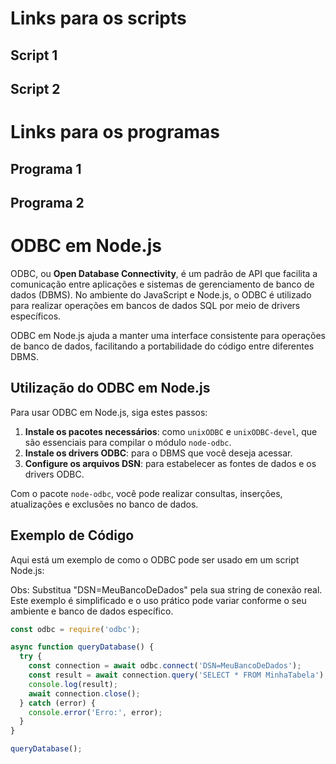 # Links para os scripts
## Script 1
## Script 2
# Links para os programas
## Programa 1
## Programa 2
# ODBC em Node.js

ODBC, ou **Open Database Connectivity**, é um padrão de API que facilita a comunicação entre aplicações e sistemas de gerenciamento de banco de dados (DBMS). No ambiente do JavaScript e Node.js, o ODBC é utilizado para realizar operações em bancos de dados SQL por meio de drivers específicos.

ODBC em Node.js ajuda a manter uma interface consistente para operações de banco de dados, facilitando a portabilidade do código entre diferentes DBMS.

## Utilização do ODBC em Node.js

Para usar ODBC em Node.js, siga estes passos:

1. **Instale os pacotes necessários**: como `unixODBC` e `unixODBC-devel`, que são essenciais para compilar o módulo `node-odbc`.
2. **Instale os drivers ODBC**: para o DBMS que você deseja acessar.
3. **Configure os arquivos DSN**: para estabelecer as fontes de dados e os drivers ODBC.

Com o pacote `node-odbc`, você pode realizar consultas, inserções, atualizações e exclusões no banco de dados.

## Exemplo de Código

Aqui está um exemplo de como o ODBC pode ser usado em um script Node.js:

Obs: Substitua "DSN=MeuBancoDeDados" pela sua string de conexão real. Este exemplo é simplificado e o uso prático pode variar conforme o seu ambiente e banco de dados específico.

```javascript
const odbc = require('odbc');

async function queryDatabase() {
  try {
    const connection = await odbc.connect('DSN=MeuBancoDeDados');
    const result = await connection.query('SELECT * FROM MinhaTabela');
    console.log(result);
    await connection.close();
  } catch (error) {
    console.error('Erro:', error);
  }
}

queryDatabase();
